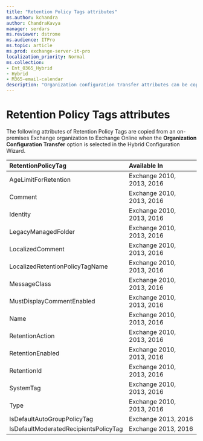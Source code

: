 ```yaml
---
title: "Retention Policy Tags attributes"
ms.author: kchandra
author: ChandraKavya
manager: serdars
ms.reviewer: dstrome
ms.audience: ITPro
ms.topic: article
ms.prod: exchange-server-it-pro
localization_priority: Normal
ms.collection:
- Ent_O365_Hybrid
- Hybrid
- M365-email-calendar
description: "Organization configuration transfer attributes can be copied by the Hybrid Configuration Wizard from your on-premises organization to Exchange Online to help simplify your hybrid deployment"
---
```


# Retention Policy Tags attributes

The following attributes of Retention Policy Tags are copied from an on-premises Exchange organization to Exchange Online when the **Organization Configuration Transfer** option is selected in the Hybrid Configuration Wizard.

|**RetentionPolicyTag**  |**Available In**  |
|:-----|:-----|
| AgeLimitForRetention   | Exchange 2010, 2013, 2016   |
| Comment   | Exchange 2010, 2013, 2016   |
| Identity   | Exchange 2010, 2013, 2016   |
| LegacyManagedFolder   | Exchange 2010, 2013, 2016   |
| LocalizedComment   | Exchange 2010, 2013, 2016   |
| LocalizedRetentionPolicyTagName   | Exchange 2010, 2013, 2016   |
| MessageClass   | Exchange 2010, 2013, 2016   |
| MustDisplayCommentEnabled   | Exchange 2010, 2013, 2016   |
| Name   | Exchange 2010, 2013, 2016   |
| RetentionAction   | Exchange 2010, 2013, 2016   |
| RetentionEnabled   | Exchange 2010, 2013, 2016   |
| RetentionId   | Exchange 2010, 2013, 2016   |
| SystemTag   | Exchange 2010, 2013, 2016   |
| Type   | Exchange 2010, 2013, 2016   |
| IsDefaultAutoGroupPolicyTag   | Exchange 2013, 2016   |
| IsDefaultModeratedRecipientsPolicyTag   | Exchange 2013, 2016   |
